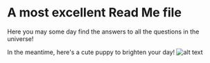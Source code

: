 # A most excellent Read Me file

Here you may some day find the answers to all the questions in the universe! 

In the meantime, here's a cute puppy to brighten your day!
![alt text](http://www.zarias.com/wp-content/uploads/2015/12/61-cute-puppies.jpg)
